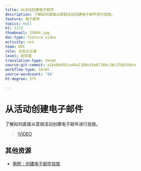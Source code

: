 ```yaml
---
title: 从活动创建电子邮件
description: 了解如何直接从营销活动创建电子邮件进行投放。
feature: 电子邮件
topics: null
kt: 2172
thumbnail: 25604.jpg
doc-type: feature video
activity: use
team: DOC
role: 业务从业者
level: 初学者
translation-type: tm+mt
source-git-commit: a16eb6d92ca40a1188e1ba6730bc28c2fb8358ce
workflow-type: tm+mt
source-wordcount: '54'
ht-degree: 57%

---
```



# 从活动创建电子邮件

了解如何直接从营销活动创建电子邮件进行投放。

>[!VIDEO](https://video.tv.adobe.com/v/25604?quality=12)

## 其他资源

* [用例：创建电子邮件投放](https://experienceleague.adobe.com/docs/campaign-classic/using/designing-content/editing-html-content/use-case)
